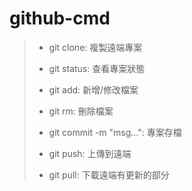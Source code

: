 # github-cmd
>- git clone: 複製遠端專案
>
>- git status: 查看專案狀態
>
>- git add: 新增/修改檔案
>
>- git rm: 刪除檔案
>
>- git commit -m "msg...": 專案存檔
>
>- git push: 上傳到遠端
>
>- git pull: 下載遠端有更新的部分
